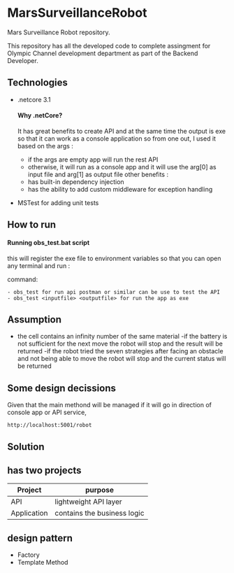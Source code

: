 # MarsSurveillanceRobot

Mars Surveillance Robot repository.

This repository has all the developed code to complete assingment for Olympic Channel development department as part of the Backend Developer.



## Technologies
- .netcore 3.1

    #### Why .netCore?
    It has great benefits to create API and at the same time the output is exe so that it can work as a console application
    so from one out, I used it based on the args :
    - if the args are empty app will run the rest API
    - otherwise, it will run as a console app and it will use the arg[0] as input file and arg[1] as output file
    other benefits :
    - has built-in dependency injection
    - has the ability to add custom middleware for exception handling
    
- MSTest 
    for adding unit tests

## How to run 

#### Running obs_test.bat script
this will register the exe file to environment variables so that you can open any terminal and run :

command:

    - obs_test for run api postman or similar can be use to test the API
    - obs_test <inputfile> <outputfile> for run the app as exe

## Assumption
- the cell contains an infinity number of the same material 
-if the battery is not sufficient for the next move the robot will stop and the result will be returned
-if the robot tried the seven strategies after facing an obstacle and not being able to move the robot will stop and the current status will be returned

## Some design decissions

Given that the main methond will be managed if it will go in direction of console app or API service, 

```
http://localhost:5001/robot
```

## Solution
has two projects
----------------
Project | purpose 
--- | --- |
API|lightweight API layer
Application| contains the business logic 



## design pattern

- Factory
- Template Method








